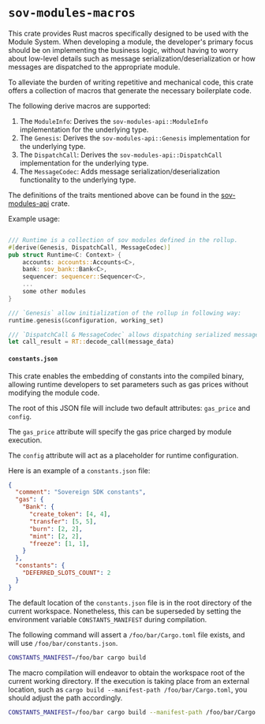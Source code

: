 # `sov-modules-macros`

This crate provides Rust macros specifically designed to be used with the Module System. When developing a module, the developer's primary focus should be on implementing the business logic, without having to worry about low-level details such as message serialization/deserialization or how messages are dispatched to the appropriate module.

To alleviate the burden of writing repetitive and mechanical code, this crate offers a collection of macros that generate the necessary boilerplate code.

The following derive macros are supported:

1. The `ModuleInfo`: Derives the `sov-modules-api::ModuleInfo` implementation for the underlying type.
1. The `Genesis`: Derives the `sov-modules-api::Genesis` implementation for the underlying type.
1. The `DispatchCall`: Derives the `sov-modules-api::DispatchCall` implementation for the underlying type.
1. The `MessageCodec`: Adds message serialization/deserialization functionality to the underlying type.

The definitions of the traits mentioned above can be found in the [sov-modules-api](../sov-modules-api/README.md) crate.

Example usage:

```rust

/// Runtime is a collection of sov modules defined in the rollup.
#[derive(Genesis, DispatchCall, MessageCodec)]
pub struct Runtime<C: Context> {
    accounts: accounts::Accounts<C>,
    bank: sov_bank::Bank<C>,
    sequencer: sequencer::Sequencer<C>,
    ...
    some other modules
}

/// `Genesis` allow initialization of the rollup in following way:
runtime.genesis(&configuration, working_set)

/// `DispatchCall & MessageCodec` allows dispatching serialized messages to the appropriate module.
let call_result = RT::decode_call(message_data)

```

#### `constants.json`

This crate enables the embedding of constants into the compiled binary, allowing runtime developers to set parameters such as gas prices without modifying the module code.

The root of this JSON file will include two default attributes: `gas_price` and `config`.

The `gas_price` attribute will specify the gas price charged by module execution.

The `config` attribute will act as a placeholder for runtime configuration.

Here is an example of a `constants.json` file:

```json
{
  "comment": "Sovereign SDK constants",
  "gas": {
    "Bank": {
      "create_token": [4, 4],
      "transfer": [5, 5],
      "burn": [2, 2],
      "mint": [2, 2],
      "freeze": [1, 1],
    }
  },
  "constants": {
    "DEFERRED_SLOTS_COUNT": 2
  }
}
```

The default location of the `constants.json` file is in the root directory of the current workspace. Nonetheless, this can be superseded by setting the environment variable `CONSTANTS_MANIFEST` during compilation.

The following command will assert a `/foo/bar/Cargo.toml` file exists, and will use `/foo/bar/constants.json`.

```sh
CONSTANTS_MANIFEST=/foo/bar cargo build
```

The macro compilation will endeavor to obtain the workspace root of the current working directory. If the execution is taking place from an external location, such as `cargo build --manifest-path /foo/bar/Cargo.toml`, you should adjust the path accordingly.

```sh
CONSTANTS_MANIFEST=/foo/bar cargo build --manifest-path /foo/bar/Cargo.toml
```
